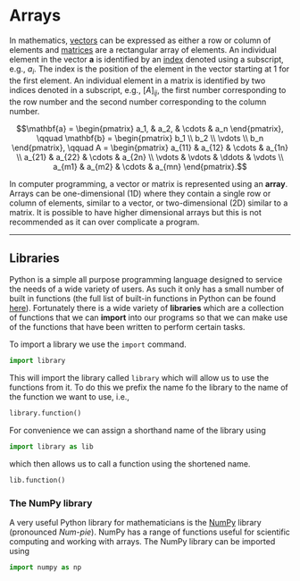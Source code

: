 # Arrays

In mathematics, <a href="https://jonshiach.github.io/LA-book/pages/3.0_Vectors.html" target="_blank">vectors</a> can be expressed as either a row or column of elements and <a href="https://jonshiach.github.io/LA-book/pages/1.0_Matrices.html" target="_blank">matrices</a> are a rectangular array of elements. An individual element in the vector $\mathbf{a}$ is identified by an <a href="https://jonshiach.github.io/LA-book/pages/1.0_Matrices.html#indexing-a-matrix" target="_blank">index</a> denoted using a subscript, e.g., $a_i$. The index is the position of the element in the vector starting at 1 for the first element. An individual element in a matrix is identified by two indices denoted in a subscript, e.g., $[A]_{ij}$, the first number corresponding to the row number and the second number corresponding to the column number.

$$\mathbf{a}  = \begin{pmatrix} a_1, & a_2, & \cdots & a_n \end{pmatrix}, \qquad
  \mathbf{b}  = \begin{pmatrix} b_1 \\ b_2 \\ \vdots \\ b_n \end{pmatrix}, \qquad
  A           = \begin{pmatrix}
            a_{11} & a_{12} & \cdots & a_{1n} \\
            a_{21} & a_{22} & \cdots & a_{2n} \\
            \vdots & \vdots & \ddots & \vdots \\
            a_{m1} & a_{m2} & \cdots & a_{mn}
          \end{pmatrix}.$$

In computer programming, a vector or matrix is represented using an **array**. Arrays can be one-dimensional (1D) where they contain a single row or column of elements, similar to a vector, or two-dimensional (2D) similar to a matrix. It is possible to have higher dimensional arrays but this is not recommended as it can over complicate a program.

---

## Libraries

Python is a simple all purpose programming language designed to service the needs of a wide variety of users. As such it only has a small number of built in functions (the full list of built-in functions in Python can be found <a href="https://docs.python.org/3/library/functions.html" target="_blank">here</a>). Fortunately there is a wide variety of **libraries** which are a collection of functions that we can **import** into our programs so that we can make use of the functions that have been written to perform certain tasks.

To import a library we use the `import` command.

```python
import library
```

This will import the library called `library` which will allow us to use the functions from it. To do this we prefix the name fo the library to the name of the function we want to use, i.e.,

```python
library.function()
```

For convenience we can assign a shorthand name of the library using

```python
import library as lib
```

which then allows us to call a function using the shortened name.

```python
lib.function()
```

### The NumPy library

A very useful Python library for mathematicians is the <a href="https://numpy.org/doc/stable/index.html" target="_blank">NumPy</a> library (pronounced *Num-pie*). NumPy has a range of functions useful for scientific computing and working with arrays. The NumPy library can be imported using

```python
import numpy as np
```
